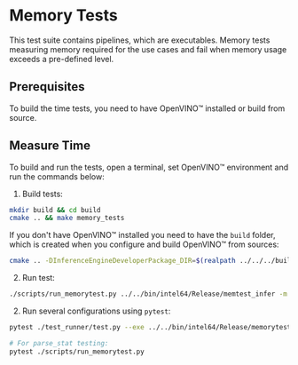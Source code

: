 # Memory Tests

This test suite contains pipelines, which are executables. 
Memory tests measuring memory required for the use cases and fail when memory
usage exceeds a pre-defined level.

## Prerequisites

To build the time tests, you need to have OpenVINO™ installed or build from source.

## Measure Time

To build and run the tests, open a terminal, set OpenVINO™ environment and run
the commands below:

1. Build tests:
``` bash
mkdir build && cd build
cmake .. && make memory_tests
```

If you don't have OpenVINO™ installed you need to have the `build` folder, which
is created when you configure and build OpenVINO™ from sources:

``` bash
cmake .. -DInferenceEngineDeveloperPackage_DIR=$(realpath ../../../build) && make memory_tests
```

2. Run test:
``` bash
./scripts/run_memorytest.py ../../bin/intel64/Release/memtest_infer -m model.xml -d CPU
```

2. Run several configurations using `pytest`:
``` bash
pytest ./test_runner/test.py --exe ../../bin/intel64/Release/memorytest_infer

# For parse_stat testing:
pytest ./scripts/run_memorytest.py
```
